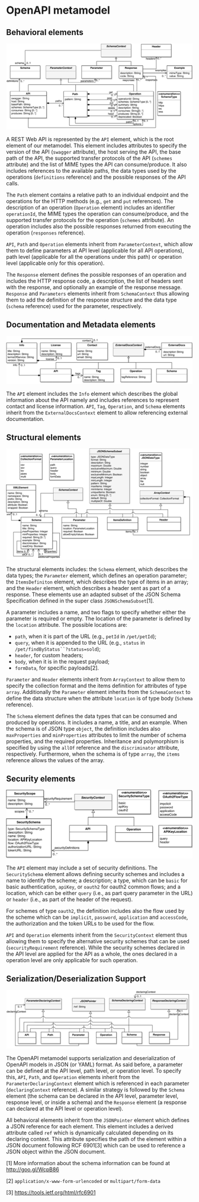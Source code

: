 OpenAPI metamodel
=================

Behavioral elements
------------------
![Behavioral elements](images/behavioral.png)

A REST Web API is represented by the `API` element, which is the root element of our metamodel. This element includes attributes to specify the version of the API (`swagger` attribute), the host serving the API, the base path of the API, the supported transfer protocols of the API (`schemes` attribute) and the list of MIME types the API can consume/produce. It also includes references to the available paths, the data types used by the operations (`definitions` reference) and the possible responses of the API calls.

The `Path` element contains a relative path to an individual endpoint and the operations for the HTTP methods (e.g., `get` and `put` references). The description of an operation (`Operation` element) includes an identifier `operationId`, the MIME types the operation can consume/produce, and the supported transfer protocols for the operation (`schemes` attribute). An operation includes also the possible responses returned from executing the operation (`responses` reference).

`API`, `Path` and `Operation` elements inherit from `ParameterContext`, which allow them to define parameters at API level (applicable for all API operations), path level (applicable for all the operations under this path) or operation level (applicable only for this operation).

The `Response` element defines the possible responses of an operation and includes the HTTP response code, a description, the list of headers sent with the response, and optionally an example of the response message. `Response` and `Parameters` elements inherit from `SchemaContext` thus allowing them to add the definition of the response structure and the data type (`schema` reference) used for the parameter, respectively.

Documentation and Metadata elements
--------------------------
![documentation elements](images/documentation.png)

The `API` element includes the `Info` element which describes the global information about the API namely and includes references to represent contact and license information. `API`, `Tag`, `Operation`, and `Schema` elements inherit from the `ExternalDocsContext` element to allow referencing external documentation.

Structural elements
-------------------
![Structural elements](images/structural.png)

The structural elements includes:  the `Schema` element, which describes the data types; the `Parameter` element, which defines an operation parameter; the `ItemsDefiniton` element, which describes the type of items in an array; and the `Header` element, which describes a header sent as part of a response. These elements use an adapted subset of the JSON Schema Specification defined in the super class `JSONSchemaSubset`[1].

A parameter includes a name, and two flags to specify whether either the parameter is required or empty. The location of the parameter is defined by the `location` attribute. The possible locations are: 
-  `path`, when it is part of the URL (e.g., `petId` in `/pet/petId`); 
-  `query`, when it is appended to the URL (e.g., `status` in `/pet/findByStatus``?status=sold`); 
-  `header`, for custom headers;
-  `body`, when it is in the request payload;
-  `formData`, for specific payloads[2].

`Parameter` and `Header` elements inherit from `ArrayContext` to allow them to specify the collection format and the items definition for attributes of type `array`. Additionally the `Parameter` element inherits from the `SchemaContext` to define the data structure when the attribute `location` is of type body (`Schema` reference).

The `Schema` element defines the data types that can be consumed and produced by operations. It includes a name, a title, and an example. When the schema is of JSON type `object`, the definition includes also `maxProperties` and `minProperties` attributes to limit the number of schema properties, and the required properties. Inheritance and polymorphism is specified by using the `allOf` reference and the `discriminator` attribute, respectively. Furthermore, when the schema is of type `array`, the `items` reference allows the values of the array.

Security elements
-----------------
![security elements](images/security.png)

The `API` element may include a set of security definitions. The `SecuritySchema` element allows defining security schemes and includes a name to identify the scheme; a description; a type, which can be `basic` for basic authentication, `apiKey`, or `oauth2` for oauth2 common flows; and a location, which can be either `query` (i.e., as part query parameter in the URL) or `header` (i.e., as part of the header of the request).

For schemes of type `oauth2`, the definition includes also the flow used by the scheme which can be `implicit`, `password`, `application` and `accessCode`, the authorization and the token URLs to be used for the flow.

`API` and `Operation` elements inherit from the `SecurityContext` element thus allowing them to specify the alternative security schemes that can be used (`securityRequirement` reference). While the security schemes declared in the API level are applied for the API as a whole, the ones declared in a operation level are only applicable for such operation.

Serialization/Deserialization Support
-------------------------------------

![serialization elements](images/serialization.png)

The OpenAPI metamodel supports serialization and deserialization of OpenAPI models in JSON (or YAML) format. As said before, a parameter can be defined at the API level, path level, or operation level. To specify this, `API`, `Path`, and `Operation` elements inherit from the `ParameterDeclaringContext` element which is referenced in each parameter (`declaringContext` reference). A similar strategy is followed by the `Schema` element (the schema can be declared in the API level, parameter level, response level, or inside a schema) and the `Response` element (a response can declared at the API level or operation level).

All behavioral elements inherit from the `JSONPointer` element which defines a JSON reference for each element. This element includes a derived attribute called `ref` which is dynamically calculated depending on its declaring context. This attribute specifies the path of the element within a JSON document following RCF 6901[3] which can be used to reference a JSON object within the JSON document.


[1] More information about the schema information can be found at <http://goo.gl/WcpB86>

[2] `application/x-www-form-urlencoded` or `multipart/form-data`

[3] <https://tools.ietf.org/html/rfc6901>
